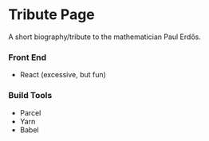 # Tribute Page

A short biography/tribute to the mathematician Paul Erdős.

### Front End

* React (excessive, but fun)

### Build Tools

* Parcel
* Yarn
* Babel